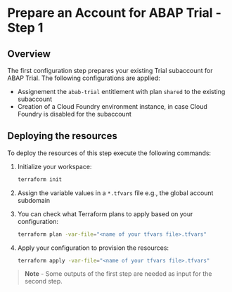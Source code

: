 # Prepare an Account for ABAP Trial - Step 1

## Overview

The first configuration step prepares your existing Trial subaccount for ABAP Trial. The following configurations are applied:
- Assignement the `abab-trial` entitlement with plan `shared` to the existing subaccount
- Creation of a Cloud Foundry environment instance, in case Cloud Foundry is disabled for the subaccount

## Deploying the resources

To deploy the resources of this step execute the following commands:

1. Initialize your workspace:

   ```bash
   terraform init
   ```

1. Assign the variable values in a `*.tfvars` file e.g., the global account subdomain

1. You can check what Terraform plans to apply based on your configuration:

   ```bash
   terraform plan -var-file="<name of your tfvars file>.tfvars" 
   ```

1. Apply your configuration to provision the resources:

   ```bash
   terraform apply -var-file="<name of your tfvars file>.tfvars"
   ```

> **Note** - Some outputs of the first step are needed as input for the second step.
